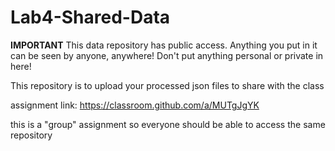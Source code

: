 # Lab4-Shared-Data

**IMPORTANT** This data repository has public access. Anything you put in it can be seen by anyone, anywhere! Don't put anything personal or private in here! 

This repository is to upload your processed json files to share with the class

assignment link: https://classroom.github.com/a/MUTgJgYK

this is a "group" assignment so everyone should be able to access the same repository
